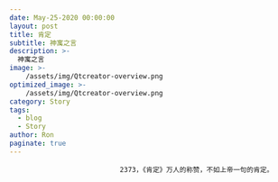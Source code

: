 ```yaml
---
date: May-25-2020 00:00:00
layout: post
title: 肯定
subtitle: 神寓之言
description: >-
  神寓之言
image: >-
    /assets/img/Qtcreator-overview.png
optimized_image: >-
    /assets/img/Qtcreator-overview.png
category: Story
tags:
  - blog
  - Story
author: Ron
paginate: true
---
```


							　　2373，《肯定》万人的称赞，不如上帝一句的肯定。
							
							
						